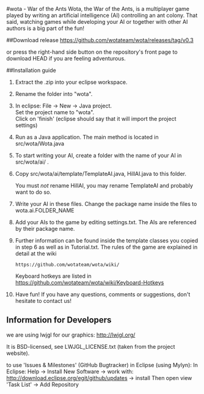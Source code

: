#wota - War of the Ants
Wota, the War of the Ants, is a multiplayer game played by writing an artificial intelligence (AI) controlling an ant colony. That said, watching games while developing your AI or together with other AI authors is a big part of the fun! 

##Download release
https://github.com/wotateam/wota/releases/tag/v0.3

or press the right-hand side button on the repository's front page to download HEAD if you are feeling adventurous.

##Installation guide

1.  Extract the .zip into your eclipse workspace.

2.  Rename the folder into "wota".

3.  In eclipse: File -> New -> Java project.  
    Set the project name to "wota".  
    Click on 'finish' (eclipse should say that it will import the project settings)

4.  Run as a Java application. The main method is located in src/wota/Wota.java

5.  To start writing your AI, create a folder with the name of your AI in src/wota/ai/ .

6.  Copy src/wota/ai/template/TemplateAI.java, HillAI.java to this folder. 

	You must *not* rename HillAI, you may rename TemplateAI and probably want to do so.

7.  Write your AI in these files. Change the package name inside the files to wota.ai.FOLDER_NAME

8.  Add your AIs to the game by editing settings.txt. The AIs are referenced by their package name.

9.  Further information can be found inside the template classes you copied in step 6 as well as in Tutorial.txt. 
	The rules of the game are explained in detail at the wiki 
	
		https://github.com/wotateam/wota/wiki/
	
	Keyboard hotkeys are listed in https://github.com/wotateam/wota/wiki/Keyboard-Hotkeys

10. Have fun! If you have any questions, comments or suggestions, don't hesitate to contact us!

## Information for Developers
we are using lwjgl for our graphics:
http://lwjgl.org/

It is BSD-licensed, see LWJGL_LICENSE.txt (taken from the project website).

to use 'Issues & Milestones' (GitHub Bugtracker) in Eclipse (using Mylyn): 
In Eclipse: Help -> Install New Software -> work with: http://download.eclipse.org/egit/github/updates -> install
Then open view 'Task List' -> Add Repository
